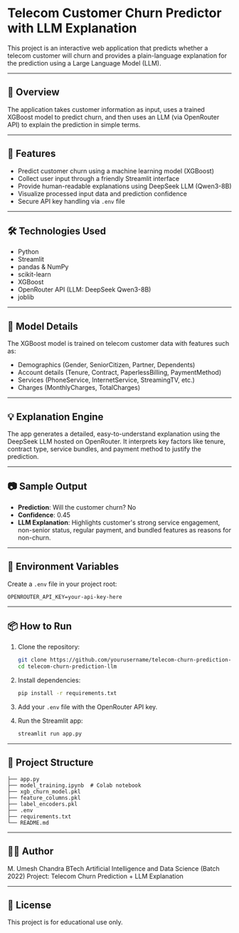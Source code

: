 # Telecom Customer Churn Predictor with LLM Explanation

This project is an interactive web application that predicts whether a telecom customer will churn and provides a plain-language explanation for the prediction using a Large Language Model (LLM).

---

## 📌 Overview

The application takes customer information as input, uses a trained XGBoost model to predict churn, and then uses an LLM (via OpenRouter API) to explain the prediction in simple terms.

---

## 🚀 Features

* Predict customer churn using a machine learning model (XGBoost)
* Collect user input through a friendly Streamlit interface
* Provide human-readable explanations using DeepSeek LLM (Qwen3-8B)
* Visualize processed input data and prediction confidence
* Secure API key handling via `.env` file

---

## 🛠️ Technologies Used

* Python
* Streamlit
* pandas & NumPy
* scikit-learn
* XGBoost
* OpenRouter API (LLM: DeepSeek Qwen3-8B)
* joblib

---

## 🧠 Model Details

The XGBoost model is trained on telecom customer data with features such as:

* Demographics (Gender, SeniorCitizen, Partner, Dependents)
* Account details (Tenure, Contract, PaperlessBilling, PaymentMethod)
* Services (PhoneService, InternetService, StreamingTV, etc.)
* Charges (MonthlyCharges, TotalCharges)

---

## 💡 Explanation Engine

The app generates a detailed, easy-to-understand explanation using the DeepSeek LLM hosted on OpenRouter. It interprets key factors like tenure, contract type, service bundles, and payment method to justify the prediction.

---

## 📷 Sample Output

* **Prediction**: Will the customer churn? No
* **Confidence**: 0.45
* **LLM Explanation**: Highlights customer's strong service engagement, non-senior status, regular payment, and bundled features as reasons for non-churn.

---

## 🔐 Environment Variables

Create a `.env` file in your project root:

```
OPENROUTER_API_KEY=your-api-key-here
```

---

## 📦 How to Run

1. Clone the repository:

   ```bash
   git clone https://github.com/yourusername/telecom-churn-prediction-llm.git
   cd telecom-churn-prediction-llm
   ```
2. Install dependencies:

   ```bash
   pip install -r requirements.txt
   ```
3. Add your `.env` file with the OpenRouter API key.
4. Run the Streamlit app:

   ```bash
   streamlit run app.py
   ```

---

## 📁 Project Structure

```
├── app.py
├── model_training.ipynb  # Colab notebook
├── xgb_churn_model.pkl
├── feature_columns.pkl
├── label_encoders.pkl
├── .env
├── requirements.txt
└── README.md
```

---

## 👨‍💻 Author

M. Umesh Chandra
BTech Artificial Intelligence and Data Science (Batch 2022)
Project: Telecom Churn Prediction + LLM Explanation

---

## 📄 License

This project is for educational use only.
